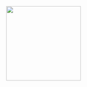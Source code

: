<img src="https://cultofthepartyparrot.com/parrots/hd/illuminatiparrot.gif" width="200" height="200"/>
